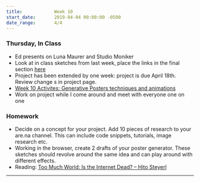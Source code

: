 ```yaml
---
title:            Week 10
start_date:       2019-04-04 00:00:00 -0500
date_range:       4/4
---
```


### Thursday, In Class

- Ed presents on Luna Maurer and Studio Moniker
- Look at in class sketches from last week, place the links in the final section [here](https://paper.dropbox.com/doc/Place-your-share-url-here--AaKNsgzbEeKBZ3sP~z5LM3suAQ-YMRz67pmBwKMjO8YCt7Z4)
- Project has been extended by one week: project is due April 18th. Review change s in project page.
- [Week 10 Activites: Generative Posters techniques and animations](https://paper.dropbox.com/doc/Week-10-Generative-Design-Processes--Aal5kRuPqfefu4DhP_ayizl6AQ-C7DvQEIEUDoSTOqAa3iKJ)
- Work on project while I come around and meet with everyone one on one

### Homework
- Decide on a concept for your project. Add 10 pieces of research to your are.na channel. This can include code snippets, tutorials, image research etc.
- Working in the browser, create 2 drafts of your poster generator. These sketches should revolve around the same idea and can play around with different effects.
- Reading: [Too Much World: Is the Internet Dead? – Hito Steyerl](https://www.e-flux.com/journal/49/60004/too-much-world-is-the-internet-dead/)

---
